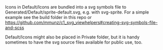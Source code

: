 Icons in Default/Icons are bundled into a svg symbols file to Generated/Default/sprite-default.svg, e.g. with 
svg-sprite. For a simple example see the build folder in this repo or
https://github.com/mmunz/c1_svg_viewhelpers#creating-svg-symbols-file-and-scss

Default/Icons might also be placed in Private folder, but it is handy sometimes to have the svg source files available
for public use, too.
